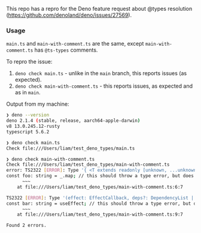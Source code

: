This repo has a repro for the Deno feature request about @types resolution (https://github.com/denoland/deno/issues/27569).

### Usage

`main.ts` and `main-with-comment.ts` are the same, except `main-with-comment.ts` has `@ts-types` comments.

To repro the issue:
1. `deno check main.ts` - unlike in the `main` branch, this reports issues (as expected).
2. `deno check main-with-comment.ts` - this reports issues, as expected and as in `main`.

Output from my machine:

```sh
❯ deno --version
deno 2.1.4 (stable, release, aarch64-apple-darwin)
v8 13.0.245.12-rusty
typescript 5.6.2

❯ deno check main.ts
Check file:///Users/liam/test_deno_types/main.ts

❯ deno check main-with-comment.ts
Check file:///Users/liam/test_deno_types/main-with-comment.ts
error: TS2322 [ERROR]: Type '{ <T extends readonly [unknown, ...unknown[]], TResult>(collection: T, iteratee: TupleIterator<T, TResult>): { [K in keyof T]: TResult; }; <T, TResult>(collection: T[] | null | undefined, iteratee: ArrayIterator<...>): TResult[]; <T, TResult>(collection: List<...> | ... 1 more ... | undefined, iteratee: ListIterator...' is not assignable to type 'string'.
const foo: string = _.map; // this should throw a type error, but does
      ~~~
    at file:///Users/liam/test_deno_types/main-with-comment.ts:6:7

TS2322 [ERROR]: Type '(effect: EffectCallback, deps?: DependencyList | undefined) => void' is not assignable to type 'string'.
const bar: string = useEffect; // this should throw a type error, but does
      ~~~
    at file:///Users/liam/test_deno_types/main-with-comment.ts:9:7

Found 2 errors.
```
